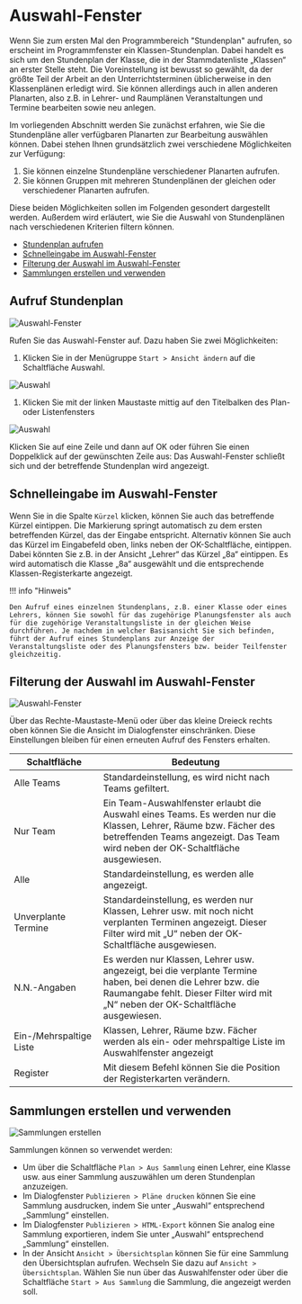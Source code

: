 # Auswahl-Fenster

Wenn Sie zum ersten Mal den Programmbereich "Stundenplan" aufrufen, so erscheint im Programmfenster ein Klassen-Stundenplan. Dabei handelt es sich um den Stundenplan der Klasse, die in der Stammdatenliste „Klassen“ an erster Stelle steht.
Die Voreinstellung ist bewusst so gewählt, da der größte Teil der Arbeit an den Unterrichtsterminen üblicherweise in den Klassenplänen erledigt wird. Sie können allerdings auch in allen anderen Planarten, also z.B. in Lehrer- und Raumplänen Veranstaltungen und Termine bearbeiten sowie neu anlegen.

Im vorliegenden Abschnitt werden Sie zunächst erfahren, wie Sie die Stundenpläne aller verfügbaren Planarten zur Bearbeitung auswählen können. Dabei stehen Ihnen grundsätzlich zwei verschiedene Möglichkeiten zur Verfügung:

1. Sie können einzelne Stundenpläne verschiedener Planarten aufrufen.
2. Sie können Gruppen mit mehreren Stundenplänen der gleichen oder verschiedener Planarten
aufrufen.

Diese beiden Möglichkeiten sollen im Folgenden gesondert dargestellt werden. Außerdem wird erläutert, wie Sie die Auswahl von Stundenplänen nach verschiedenen Kriterien filtern können.

* [Stundenplan aufrufen](/01.stundenplan/das-auswahl-fenster/#aufruf-stundenplan)
* [Schnelleingabe im Auswahl-Fenster](/01.stundenplan/das-auswahl-fenster/#schnelleingabe-im-auswahl-fenster)
* [Filterung der Auswahl im Auswahl-Fenster](/01.stundenplan/das-auswahl-fenster/#filterung-der-auswahl-im-auswahl-fenster)
* [Sammlungen erstellen und verwenden](/01.stundenplan/das-auswahl-fenster/#sammlungen-erstellen-und-verwenden)

## Aufruf Stundenplan

![Auswahl-Fenster](/assets/images/Auswalfenster.png)

Rufen Sie das Auswahl-Fenster auf. Dazu haben Sie zwei Möglichkeiten:

1. Klicken Sie in der Menügruppe `Start > Ansicht ändern` auf die Schaltfläche Auswahl.

![Auswahl](/assets/images/Auswalfenster01.png)

1. Klicken Sie mit der linken Maustaste mittig auf den Titelbalken des Plan- oder Listenfensters

![Auswahl](/assets/images/Auswalfenster02.png)

Klicken Sie auf eine Zeile und dann auf OK oder führen Sie einen Doppelklick auf der gewünschten
Zeile aus: Das Auswahl-Fenster schließt sich und der betreffende Stundenplan wird angezeigt.

## Schnelleingabe im Auswahl-Fenster

Wenn Sie in die Spalte ``Kürzel`` klicken, können Sie auch das betreffende Kürzel eintippen. Die Markierung springt automatisch zu dem ersten betreffenden Kürzel, das der Eingabe entspricht. Alternativ können Sie auch das Kürzel im Eingabefeld oben, links neben der OK-Schaltfläche, eintippen. Dabei könnten Sie z.B. in der Ansicht „Lehrer“ das Kürzel „8a“ eintippen. Es wird automatisch die Klasse „8a“ ausgewählt und die entsprechende Klassen-Registerkarte angezeigt.

!!! info "Hinweis"

    Den Aufruf eines einzelnen Stundenplans, z.B. einer Klasse oder eines Lehrers, können Sie sowohl für das zugehörige Planungsfenster als auch für die zugehörige Veranstaltungsliste in der gleichen Weise durchführen. Je nachdem in welcher Basisansicht Sie sich befinden, führt der Aufruf eines Stundenplans zur Anzeige der Veranstaltungsliste oder des Planungsfensters bzw. beider Teilfenster gleichzeitig. 

## Filterung der Auswahl im Auswahl-Fenster

![Auswahl-Fenster](/assets/images/Auswalfenster03.png)

Über das Rechte-Maustaste-Menü oder über das kleine Dreieck rechts oben können Sie die Ansicht im Dialogfenster einschränken. Diese Einstellungen bleiben für einen erneuten Aufruf des Fensters erhalten.

Schaltfläche | Bedeutung
-|-
Alle Teams |Standardeinstellung, es wird nicht nach Teams gefiltert.
Nur Team |Ein Team-Auswahlfenster erlaubt die Auswahl eines Teams. Es werden nur die Klassen, Lehrer, Räume bzw. Fächer des betreffenden Teams angezeigt. Das Team wird neben der OK-Schaltfläche ausgewiesen.
Alle |Standardeinstellung, es werden alle angezeigt.
Unverplante Termine |Standardeinstellung, es werden nur Klassen, Lehrer usw. mit noch nicht verplanten Terminen angezeigt. Dieser Filter wird mit „U“ neben der OK-Schaltfläche ausgewiesen.
N.N.-Angaben |Es werden nur Klassen, Lehrer usw. angezeigt, bei die verplante Termine haben, bei denen die Lehrer bzw. die Raumangabe fehlt. Dieser Filter wird mit „N“ neben der OK-Schaltfläche ausgewiesen.
Ein-/Mehrspaltige Liste | Klassen, Lehrer, Räume bzw. Fächer werden als ein- oder mehrspaltige Liste im Auswahlfenster angezeigt
Register |Mit diesem Befehl können Sie die Position der Registerkarten verändern.

## Sammlungen erstellen und verwenden

![Sammlungen erstellen](/assets/images/Sammlung.png)

Sammlungen können so verwendet werden:

* Um über die Schaltfläche `Plan > Aus Sammlung` einen Lehrer, eine Klasse usw. aus einer Sammlung auszuwählen um deren Stundenplan anzuzeigen.
* Im Dialogfenster `Publizieren > Pläne drucken` können Sie eine Sammlung ausdrucken, indem Sie
unter „Auswahl“ entsprechend „Sammlung“ einstellen.
* Im Dialogfenster `Publizieren > HTML-Export` können Sie analog eine Sammlung exportieren,
indem Sie unter „Auswahl“ entsprechend „Sammlung“ einstellen.
* In der Ansicht `Ansicht > Übersichtsplan` können Sie für eine Sammlung den Übersichtsplan
aufrufen. Wechseln Sie dazu auf `Ansicht > Übersichtsplan`. Wählen Sie nun über das Auswahlfenster oder über die Schaltfläche `Start > Aus Sammlung` die Sammlung, die angezeigt werden soll.
